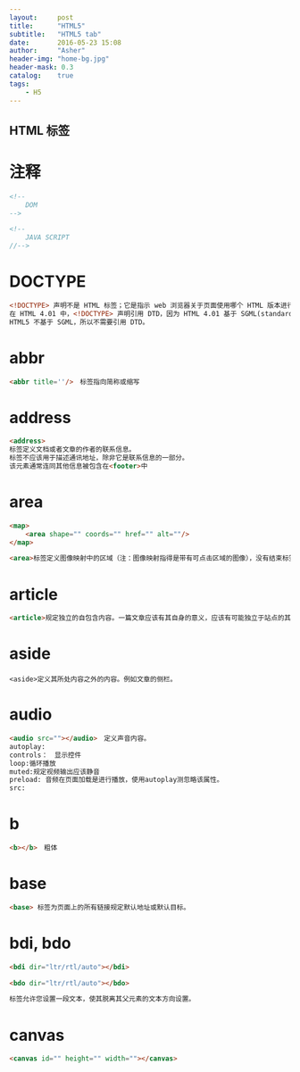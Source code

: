 ```yaml
---
layout:     post
title:      "HTML5"
subtitle:   "HTML5 tab"
date:       2016-05-23 15:08
author:     "Asher"
header-img: "home-bg.jpg"
header-mask: 0.3
catalog:    true
tags:
    - H5
---
```


## HTML 标签

# 注释
```html
<!--
    DOM
-->

<!--
    JAVA SCRIPT
//-->
```

# DOCTYPE
```html
<!DOCTYPE> 声明不是 HTML 标签；它是指示 web 浏览器关于页面使用哪个 HTML 版本进行编写的指令。
在 HTML 4.01 中，<!DOCTYPE> 声明引用 DTD，因为 HTML 4.01 基于 SGML(standard generalized markup language)。DTD 规定了标记语言的规则，这样浏览器才能正确地呈现内容。
HTML5 不基于 SGML，所以不需要引用 DTD。
```

# abbr
```html
<abbr title=''/>　标签指向简称或缩写
```

# address
```html
<address>
标签定义文档或者文章的作者的联系信息。
标签不应该用于描述通讯地址，除非它是联系信息的一部分。
该元素通常连同其他信息被包含在<footer>中
```

# area
```html
<map>
    <area shape="" coords="" href="" alt=""/>
</map>

<area>标签定义图像映射中的区域（注：图像映射指得是带有可点击区域的图像），没有结束标签。
```

# article
```html
<article>规定独立的自包含内容。一篇文章应该有其自身的意义，应该有可能独立于站点的其他部分对其进行开发。
```

# aside
```htlm
<aside>定义其所处内容之外的内容。例如文章的侧栏。
```

# audio
```html
<audio src=""></audio>　定义声音内容。
autoplay:
controls：　显示控件
loop:循环播放
muted:规定视频输出应该静音
preload: 音频在页面加载是进行播放，使用autoplay测忽略该属性。
src:
```

# b
```html
<b></b>　粗体
```

# base
```html
<base> 标签为页面上的所有链接规定默认地址或默认目标。
```

# bdi, bdo
```html
<bdi dir="ltr/rtl/auto"></bdi>

<bdo dir="ltr/rtl/auto"></bdo>

标签允许您设置一段文本，使其脱离其父元素的文本方向设置。

```

# canvas
```html
<canvas id="" height="" width=""></canvas>

```

